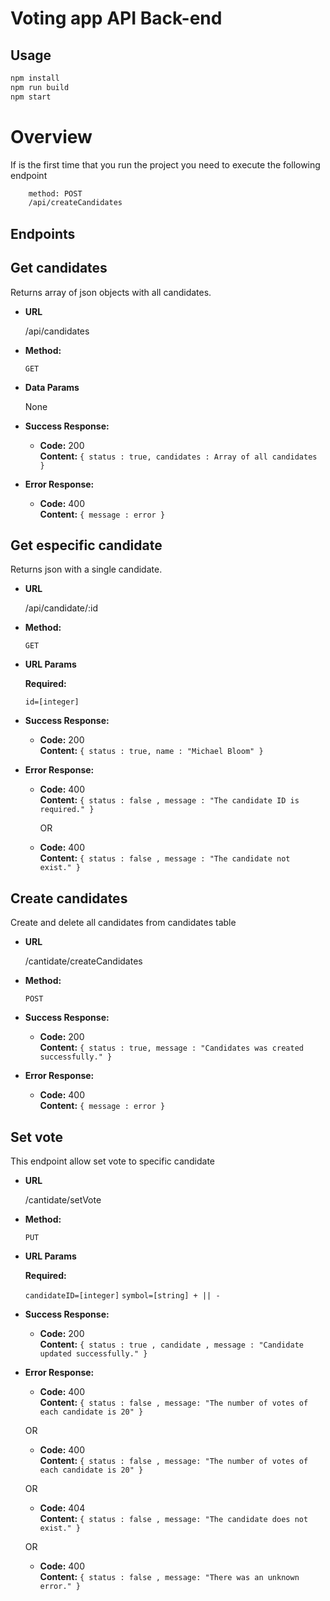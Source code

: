 # Voting app API Back-end

## Usage

```sh
npm install
npm run build
npm start
```

# Overview

If is the first time that you run the project you need to execute the following endpoint

```sh
    method: POST
    /api/createCandidates
```

## Endpoints

## **Get candidates**

Returns array of json objects with all candidates.

-   **URL**

    /api/candidates

-   **Method:**

    `GET`

-   **Data Params**

    None

-   **Success Response:**

    -   **Code:** 200 <br />
        **Content:** `{ status : true, candidates : Array of all candidates }`

-   **Error Response:**

    -   **Code:** 400 <br />
        **Content:** `{ message : error }`

## **Get especific candidate**

Returns json with a single candidate.

-   **URL**

    /api/candidate/:id

-   **Method:**

    `GET`

-   **URL Params**

    **Required:**

    `id=[integer]`

-   **Success Response:**

    -   **Code:** 200 <br />
        **Content:** `{ status : true, name : "Michael Bloom" }`

-   **Error Response:**

    -   **Code:** 400 <br />
        **Content:** `{ status : false , message : "The candidate ID is required." }`

        OR

    -   **Code:** 400 <br />
        **Content:** `{ status : false , message : "The candidate not exist." }`

## **Create candidates**

Create and delete all candidates from candidates table

-   **URL**

    /cantidate/createCandidates

-   **Method:**

    `POST`

-   **Success Response:**

    -   **Code:** 200 <br />
        **Content:** `{ status : true, message : "Candidates was created successfully." }`

-   **Error Response:**

    -   **Code:** 400 <br />
        **Content:** `{ message : error }`

## **Set vote**

This endpoint allow set vote to specific candidate

-   **URL**

    /cantidate/setVote

-   **Method:**

    `PUT`

-   **URL Params**

    **Required:**

    `candidateID=[integer]`
    `symbol=[string] + || -`

-   **Success Response:**

    -   **Code:** 200 <br />
        **Content:** `{ status : true , candidate , message : "Candidate updated successfully." }`

-   **Error Response:**

    -   **Code:** 400 <br />
        **Content:** `{ status : false , message: "The number of votes of each candidate is 20" }`

    OR

    -   **Code:** 400 <br />
        **Content:** `{ status : false , message: "The number of votes of each candidate is 20" }`

    OR

    -   **Code:** 404 <br />
        **Content:** `{ status : false , message: "The candidate does not exist." }`

    OR

    -   **Code:** 400 <br />
        **Content:** `{ status : false , message: "There was an unknown error." }`
